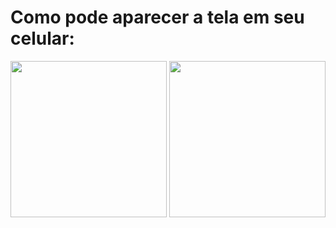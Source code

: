 # Como pode aparecer a tela em seu celular:

 <img src="https://github.com/EnzoCostaPaz/Projeto_AppParque_de_Diversoes/assets/133404019/da8e66bc-d45c-49c2-b767-a855ef9de336" width="250px" margin-left="90px"/>
 <img src="https://github.com/EnzoCostaPaz/Projeto_AppParque_de_Diversoes/assets/133404019/8567d4fe-3ee2-4f74-b99c-b821404a2739" width="250px"/>




